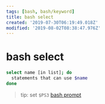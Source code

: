 ```yaml
---
tags: [bash, bash/keyword]
title: bash select
created: '2019-07-30T06:19:49.018Z'
modified: '2019-08-02T08:38:47.976Z'
---
```


# bash select

```sh
select name [in list]; do
  statements that can use $name
done
```
> tip: set `$PS3` [bash prompt](:note:594e41b14e562b5dcc8c)
